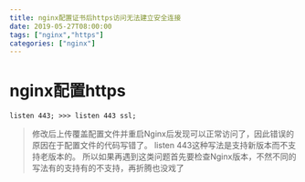 ```yaml
---
title: nginx配置证书后https访问无法建立安全连接
date: 2019-05-27T08:00:00
tags: ["nginx","https"]
categories: ["nginx"]
---
```

# nginx配置https

`listen 443; >>> listen 443 ssl;`

> 修改后上传覆盖配置文件并重启Nginx后发现可以正常访问了，因此错误的原因在于配置文件的代码写错了。
>  listen 443这种写法是支持新版本而不支持老版本的。
> 所以如果再遇到这类问题首先要检查Nginx版本，不然不同的写法有的支持有的不支持，再折腾也没戏了